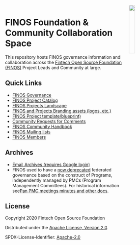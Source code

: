 <img align="right" width="20%" src="https://raw.githubusercontent.com/finos/branding/master/finos-logos/icon-wordmark-name/FINOS_Icon_Wordmark_Name_RGB.png">

# FINOS Foundation & Community Collaboration Space
This repository hosts FINOS governance information and collaboration across the [Fintech Open Source Foundation (FINOS)](https://www.finos.org/) Project Leads and Community at large.

## Quick Links
- [FINOS Governance](governance/)
- [FINOS Project Catalog](https://finos.github.io)
- [FINOS Projects Landscape](https://l.finos.org/)
- [FINOS and Projects Branding assets (logos, etc.)](https://github.com/finos/branding)
- [FINOS Project template/blueprint)](https://github.com/finos/project-blueprint)
- [Community Requests for Comments](rfcs/)
- [FINOS Community Handbook](https://finosfoundation.atlassian.net/wiki/spaces/FINOS/pages/80642059/Community+Handbook)
- [FINOS Mailing lists](https://finosfoundation.atlassian.net/wiki/spaces/FINOS/pages/77955298/Engage+Our+Community)
- [FINOS Members](https://finos.org/members)

## Archives
- [Email Archives (requires Google login)](http://groups.google.com/a/finos.org/) 
- FINOS used to have a [now deprecated](https://github.com/finos/community/issues/31) federated governance based on the construct of Programs, independently managed by PMCs (Program Management Committees). For historical information see[Pan PMC meetings minutes and other docs](docs/).

## License

Copyright 2020 Fintech Open Source Foundation

Distributed under the [Apache License, Version 2.0](http://www.apache.org/licenses/LICENSE-2.0).

SPDX-License-Identifier: [Apache-2.0](https://spdx.org/licenses/Apache-2.0)
